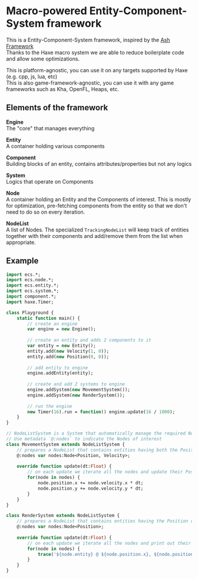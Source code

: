 # Macro-powered Entity-Component-System framework


This is a Entity-Component-System framework, inspired by the [Ash Framework](http://www.ashframework.org/)  
Thanks to the Haxe macro system we are able to reduce boilerplate code and allow some optimizations.

This is platform-agnostic, you can use it on any targets supported by Haxe (e.g. cpp, js, lua, etc)  
This is also game-framework-agnostic, you can use it with any game frameworks such as Kha, OpenFL, Heaps, etc.

## Elements of the framework

**Engine**  
The "core" that manages everything

**Entity**  
A container holding various components

**Component**  
Building blocks of an entity, contains attributes/properties but not any logics

**System**  
Logics that operate on Components

**Node**  
A container holding an Entity and the Components of interest.
This is mostly for optimization, pre-fetching components from the entity so that we don't need to do so on every iteration.

**NodeList**  
A list of Nodes. The specialized `TrackingNodeList` will keep track of entities together with their components and add/remove them from the list when appropriate.

## Example

```haxe
import ecs.*;
import ecs.node.*;
import ecs.entity.*;
import ecs.system.*;
import component.*;
import haxe.Timer;

class Playground {
	static function main() {
		// create an engine
		var engine = new Engine();
		
		// create an entity and adds 2 components to it
		var entity = new Entity();
		entity.add(new Velocity(1, 0));
		entity.add(new Position(0, 0));
		
		// add entity to engine
		engine.addEntity(entity);
		
		// create and add 2 systems to engine
		engine.addSystem(new MovementSystem());
		engine.addSystem(new RenderSystem());
		
		// run the engine
		new Timer(16).run = function() engine.update(16 / 1000);
	}
}

// NodeListSystem is a System that automatically manage the required NodeList.
// Use metadata `@:nodes` to indicate the Nodes of interest
class MovementSystem extends NodeListSystem {
	// prepares a NodeList that contains entities having both the Position and Velocity components
	@:nodes var nodes:Node<Position, Velocity>;
	
	override function update(dt:Float) {
		// on each update we iterate all the nodes and update their Position components
		for(node in nodes) {
			node.position.x += node.velocity.x * dt;
			node.position.y += node.velocity.y * dt;
		}
	}
}

class RenderSystem extends NodeListSystem {
	// prepares a NodeList that contains entities having the Position component
	@:nodes var nodes:Node<Position>;
	
	override function update(dt:Float) {
		// on each update we iterate all the nodes and print out their positions on screen
		for(node in nodes) {
			trace('${node.entity} @ ${node.position.x}, ${node.position.y}');
		}
	}
}
```
